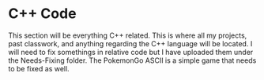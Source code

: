 # C++ Code

This section will be everything C++ related. This is where all my projects, past classwork, and anything regarding the C++ language will be located. I will need to fix somethings in relative code but I have uploaded them under the Needs-Fixing folder. The PokemonGo ASCII is a simple game that needs to be fixed as well.
